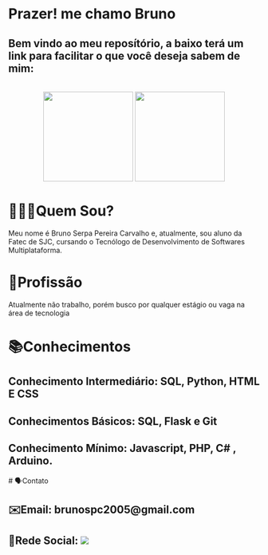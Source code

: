 
# Prazer! me chamo Bruno
<h2> Bem vindo ao meu reposítório, a baixo terá um link para facilitar o que você deseja sabem de mim:</h2>
<br/>
<div align="Center">
    <img height="180em" src="https://github-readme-stats.vercel.app/api?username=BrunoSerpa&show_icons=true&locale=pt-br&title_color=E6FFF5&text_color=07261A&icon_color=7DD936&border_color=2DFFB3&bg_color=grad,1EA674,7EFAAD&include_all_commits=true&hide=prs,contribs,issues&count_private=true"/>
    <img height="180em" src="https://github-readme-stats.vercel.app/api/top-langs/?username=BrunoSerpa&layout=compact&langs_count=7&locale=pt-br&title_color=07261A&text_color=07261A&border_color=2DFFB3&bg_color=grad,7EFAAD,F1FFF1"/>
</div>

# 🙋🏽‍♂️Quem Sou?
Meu nome é Bruno Serpa Pereira Carvalho e, atualmente, sou aluno da Fatec de SJC, cursando o Tecnólogo de Desenvolvimento de Softwares Multiplataforma.

# 💼Profissão
Atualmente não trabalho, porém busco por qualquer estágio ou vaga na área de tecnologia

# 📚Conhecimentos
<h2>Conhecimento Intermediário:
    SQL, Python, HTML E CSS</h2>
<h2>Conhecimentos Básicos:
    SQL, Flask e Git
</h2>

<h2>Conhecimento Mínimo:
    Javascript, PHP, C# , Arduino.
</h2>
# 🗣️Contato
<h2>✉️Email: brunospc2005@gmail.com </h2>
<h2>👤Rede Social:
    <a href="https://www.linkedin.com/in/BrunoSerpa" target="_blank"><img src="https://img.shields.io/badge/-LinkedIn-%230077B5?style=for-the-badge&logo=linkedin&logoColor=white" target="_blank"></a>
</h2>